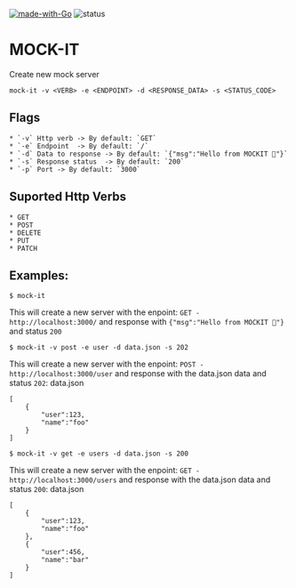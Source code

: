 [![made-with-Go](https://img.shields.io/badge/Made%20with-Go-1f425f.svg)](http://golang.org)
![status](https://github.com/pablotrianda/mock-it/actions/workflows/go.yml/badge.svg)

# MOCK-IT


Create new mock server

```
mock-it -v <VERB> -e <ENDPOINT> -d <RESPONSE_DATA> -s <STATUS_CODE>
```

## Flags
    * `-v` Http verb -> By default: `GET`
    * `-e` Endpoint  -> By default: `/`
    * `-d` Data to response -> By default: `{"msg":"Hello from MOCKIT 🧉"}`
    * `-s` Response status  -> By default: `200`
    * `-p` Port -> By default: `3000`

## Suported Http Verbs 
    * GET
    * POST
    * DELETE
    * PUT
    * PATCH


## Examples:
```
$ mock-it
```
This will create a new server with the enpoint:
`GET - http://localhost:3000/` and response with `{"msg":"Hello from MOCKIT 🧉"}` and status `200`



```
$ mock-it -v post -e user -d data.json -s 202
```
This will create a new server with the enpoint:
`POST - http://localhost:3000/user` and response with the data.json data and status `202`:
data.json
```
[
    {
        "user":123,
        "name":"foo"
    }
]

```



```
$ mock-it -v get -e users -d data.json -s 200
```
This will create a new server with the enpoint:
`GET - http://localhost:3000/users` and response with the data.json data and status `200`:
data.json
```
[
    {
        "user":123,
        "name":"foo"
    },
    {
        "user":456,
        "name":"bar"
    }
]

```

